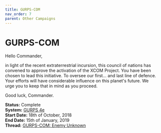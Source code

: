 ```yaml
---
title: GURPS-COM
nav_order: 7
parent: Other Campaigns
---
```


# GURPS-COM
Hello Commander,

in light of the recent extraterrestrial incursion, this council of nations has convened to approve the activation of the XCOM Project. You have been chosen to lead this initiative. To oversee our first... and last line of defence. Your efforts will have considerable influence on this planet's future. We urge you to keep that in mind as you proceed.

Good luck, Commander.

**Status:** Complete<br>
**System:** [GURPS 4e](http://www.sjgames.com/gurps/)<br>
**Start Date:** 18th of October, 2018<br>
**End Date:** 15th of January, 2019<br>
**Thread:** [GURPS-COM: Enemy Unknown](https://app.roll20.net/forum/post/6894776/prologue-enemy-unknown/?pagenum=1)
